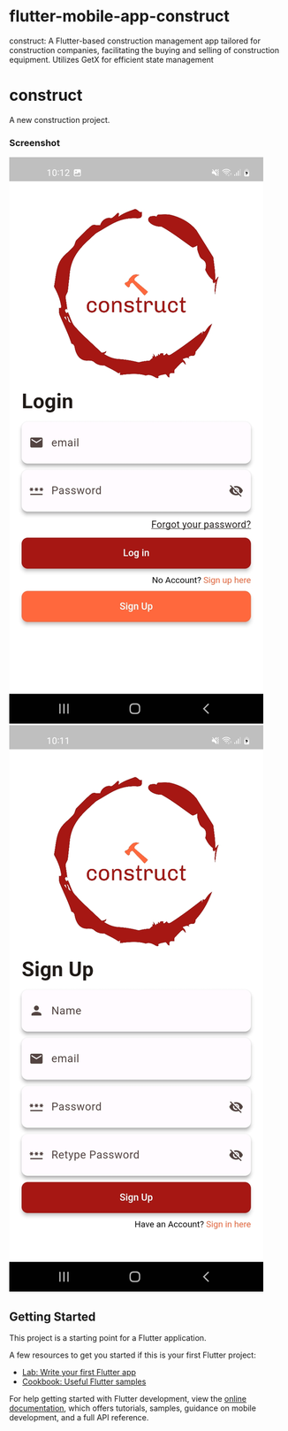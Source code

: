 # flutter-mobile-app-construct
construct: A Flutter-based construction management app tailored for construction companies, facilitating the buying and selling of construction equipment. Utilizes GetX for efficient state management 

# construct

A new construction project.

### Screenshot

![](./screenshots/login.jpg)
![](./screenshots/signup.jpg)

## Getting Started

This project is a starting point for a Flutter application.

A few resources to get you started if this is your first Flutter project:

- [Lab: Write your first Flutter app](https://docs.flutter.dev/get-started/codelab)
- [Cookbook: Useful Flutter samples](https://docs.flutter.dev/cookbook)

For help getting started with Flutter development, view the
[online documentation](https://docs.flutter.dev/), which offers tutorials,
samples, guidance on mobile development, and a full API reference.
